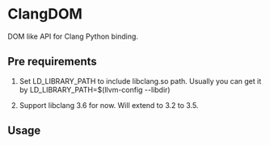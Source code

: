 ClangDOM
========

DOM like API for Clang Python binding.

## Pre requirements

1. Set LD_LIBRARY_PATH to include libclang.so path. Usually you can get it by LD_LIBRARY_PATH=$(llvm-config --libdir)

2. Support libclang 3.6 for now. Will extend to 3.2 to 3.5.


## Usage


